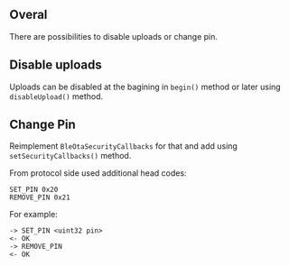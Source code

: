 ## Overal
There are possibilities to disable uploads or change pin.

## Disable uploads
Uploads can be disabled at the bagining in `begin()` method or later using `disableUpload()` method.

## Change Pin
Reimplement `BleOtaSecurityCallbacks` for that and add using `setSecurityCallbacks()` method.

From protocol side used additional head codes:
```
SET_PIN 0x20
REMOVE_PIN 0x21
```

For example:
```
-> SET_PIN <uint32 pin>
<- OK
-> REMOVE_PIN
<- OK
```
